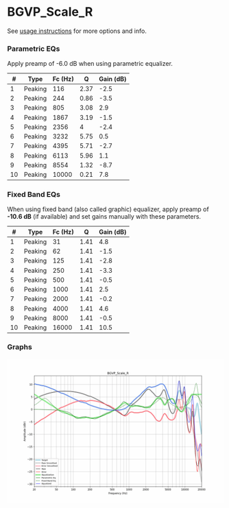 # BGVP_Scale_R
See [usage instructions](https://github.com/jaakkopasanen/AutoEq#usage) for more options and info.

### Parametric EQs
Apply preamp of -6.0 dB when using parametric equalizer.

|   # | Type    |   Fc (Hz) |    Q |   Gain (dB) |
|-----|---------|-----------|------|-------------|
|   1 | Peaking |       116 | 2.37 |        -2.5 |
|   2 | Peaking |       244 | 0.86 |        -3.5 |
|   3 | Peaking |       805 | 3.08 |         2.9 |
|   4 | Peaking |      1867 | 3.19 |        -1.5 |
|   5 | Peaking |      2356 | 4    |        -2.4 |
|   6 | Peaking |      3232 | 5.75 |         0.5 |
|   7 | Peaking |      4395 | 5.71 |        -2.7 |
|   8 | Peaking |      6113 | 5.96 |         1.1 |
|   9 | Peaking |      8554 | 1.32 |        -8.7 |
|  10 | Peaking |     10000 | 0.21 |         7.8 |

### Fixed Band EQs
When using fixed band (also called graphic) equalizer, apply preamp of **-10.6 dB** (if available) and set gains manually with these parameters.

|   # | Type    |   Fc (Hz) |    Q |   Gain (dB) |
|-----|---------|-----------|------|-------------|
|   1 | Peaking |        31 | 1.41 |         4.8 |
|   2 | Peaking |        62 | 1.41 |        -1.5 |
|   3 | Peaking |       125 | 1.41 |        -2.8 |
|   4 | Peaking |       250 | 1.41 |        -3.3 |
|   5 | Peaking |       500 | 1.41 |        -0.5 |
|   6 | Peaking |      1000 | 1.41 |         2.5 |
|   7 | Peaking |      2000 | 1.41 |        -0.2 |
|   8 | Peaking |      4000 | 1.41 |         4.6 |
|   9 | Peaking |      8000 | 1.41 |        -0.5 |
|  10 | Peaking |     16000 | 1.41 |        10.5 |

### Graphs
![](./BGVP_Scale_R.png)
